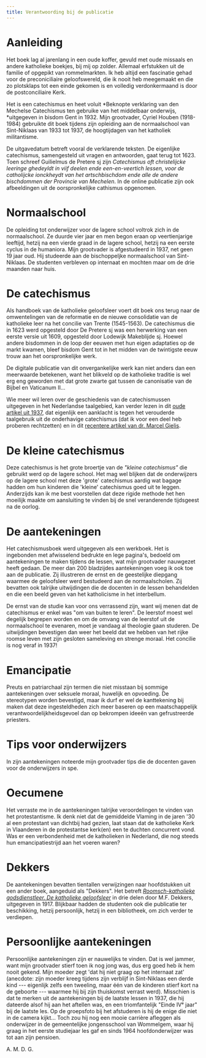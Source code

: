 ```yaml
---
title: Verantwoording bij de publicatie
---
```


# Aanleiding

Het boek lag al jarenlang in een oude koffer, gevuld met oude missaals en andere katholieke boekjes, bij mij op zolder. Allemaal erfstukken uit de familie of opgepikt van rommelmarkten. Ik heb altijd een fascinatie gehad voor de preconiciliaire geloofswereld, die ik nooit heb meegemaakt en die zo plotsklaps tot een einde gekomen is en volledig verdonkermaand is door de postconciliaire Kerk. 

Het is een catechismus en heet voluit *Beknopte verklaring van den Mechelse Catechismus ten gebruike van het middelbaar onderwijs, *uitgegeven in bisdom Gent in 1932. Mijn grootvader, Cyriel Houben (1918-1984) gebruikte dit boek tijdens zijn opleiding aan de normaalschool van Sint-Niklaas van 1933 tot 1937, de hoogtijdagen van het katholiek militantisme. 

De uitgavedatum betreft vooral de verklarende teksten. De eigenlijke catechismus, samengesteld uit vragen en antwoorden, gaat terug tot 1623. Toen schreef Guilielmus de Pretere sj zijn *Catechismus oft christelijcke leeringe ghedeyldt in viif deelen ende een-en-veertich lessen, voor de catholijcke ionckheydt van het artschbischdom ende alle de andere bischdommen der Provincie van Mechelen*. In de online publicatie zijn ook afbeeldingen uit de oorspronkelijke cathismus opgenomen.

# Normaalschool

De opleiding tot onderwijzer voor de lagere school voltrok zich in de normaalschool. Ze duurde vier jaar en men begon eraan op veertienjarige leeftijd, hetzij na een vierde graad in de lagere school, hetzij na een eerste cyclus in de humaniora. Mijn grootvader is afgestudeerd in 1937, net geen 19 jaar oud. Hij studeerde aan de bischoppeljke normaalschool van Sint-Niklaas. De studenten verbleven op internaat en mochten maar om de drie maanden naar huis.

# De catechismus

Als handboek van de katholieke geloofsleer voert dit boek ons terug naar de omwentelingen van de reformatie en de nieuwe consolidatie van de katholieke leer na het concilie van Trente (1545-1563). De catechismus die in 1623 werd opgesteld door De Pretere sj was een herwerking van een eerste versie uit 1609, opgesteld door Lodewijk Makeblijde sj. Hoewel andere bisdommen in de loop der eeuwen met hun eigen adaptaties op de markt kwamen, bleef bisdom Gent tot in het midden van de twintigste eeuw trouw aan het oorspronkelijke werk. 

De digitale publicatie van dit onvergankelijke werk kan niet anders dan een meerwaarde betekenen, want het blikveld op de katholieke traditie is wel erg eng geworden met dat grote zwarte gat tussen de canonisatie van de Bijbel en Vaticanum II...

Wie meer wil leren over de geschiedenis van de catechismussen uitgegeven in het Nederlandse taalgebied, kan verder lezen in dit [oude artikel uit 1937](https://www.dbnl.org/tekst/_ver025193701_01/_ver025193701_01_0039.php), dat eigenlijk een aanklacht is tegen het verouderde taalgebruik uit de onderhavige catechismus (dat ik voor een deel heb proberen rechtzetten) en in dit [recentere artikel van dr. Marcel Gielis](resources/artikel-dr-marcel-gielis.pdf).

# De kleine catechismus

Deze catechismus is het grote broertje van de *"kleine catechismus"* die gebruikt werd op de lagere school. Het mag wel blijken dat de onderwijzers op de lagere school met deze 'grote' catechismus aardig wat bagage hadden om hun kinderen die 'kleine' catechismus goed uit te leggen. Anderzijds kan ik me best voorstellen dat deze rigide methode het hen moeilijk maakte om aansluiting te vinden bij de snel veranderende tijdsgeest na de oorlog. 

# De aantekeningen

Het catechismusboek werd uitgegeven als een werkboek. Het is ingebonden met afwisselend bedrukte en lege pagina's, bedoeld om aantekeningen te maken tijdens de lessen, wat mijn grootvader nauwgezet heeft gedaan. De meer dan 200 bladzijdes aantekeningen voeg ik ook toe aan de publicatie. Zij illustreren de ernst en de geestelijke diepgang waarmee de geloofsleer werd bestudeerd aan de normaalscholen. Zij bevatten ook talrijke uitwijdingen die de docenten in de lessen behandelden en die een beeld geven van het katholicisme in het interbellum. 

De ernst van de studie kan voor ons verrassend zijn, want wij menen dat de catechismus er enkel was "om van buiten te leren". De leerstof moest wel degelijk begrepen worden en om de omvang van de leerstof uit de normaalschool te evenaren, moet je vandaag al theologie gaan studeren. De uitwijdingen bevestigen dan weer het beeld dat we hebben van het rijke roomse leven met zijn gesloten sameleving en strenge moraal. Het concilie is nog veraf in 1937!

# Emancipatie

Preuts en patriarchaal zijn termen die niet misstaan bij sommige aantekeningen over seksuele moraal, huwelijk en opvoeding. De stereotypen worden bevestigd, maar ik durf er wel de kanttekening bij maken dat deze ingesteldheden zich meer baseren op een maatschappelijk verantwoordelijkheidsgevoel dan op bekrompen ideeën van gefrustreerde priesters.

# Tips voor onderwijzers

In zijn aantekeningen noteerde mijn grootvader tips die de docenten gaven voor de onderwijzers in spe. 

# Oecumene

Het verraste me in de aantekeningen talrijke veroordelingen te vinden van het protestantisme. Ik denk niet dat de gemiddelde Vlaming in de jaren '30 al een protestant van dichtbij had gezien, laat staan dat de katholieke Kerk in Vlaanderen in de protestantse kerk(en) een te duchten concurrent vond. Was er een verbondenheid met de katholieken in Nederland, die nog steeds hun emancipatiestrijd aan het voeren waren? 

# Dekkers

De aantekeningen bevatten tientallen verwijzingen naar hoofdstukken uit een ander boek, aangeduid als "Dekkers". Het betreft *[Roomsch-katholieke godsdienstleer. De katholieke geloofsleer](https://www.dbnl.org/auteurs/auteur.php?id=dekk057)* in drie delen door M.F. Dekkers, uitgegeven in 1917. Blijkbaar hadden de studenten ook die publicatie ter beschikking, hetzij persoonlijk, hetzij in een bibliotheek, om zich verder te verdiepen.

# Persoonlijke aantekeningen

Persoonlijke aantekeningen zijn er nauwelijks te vinden. Dat is wel jammer, want mijn grootvader stierf toen ik nog jong was, dus erg goed heb ik hem nooit gekend. Mijn moeder zegt 'dat hij niet graag op het internaat zat' (anecdote: zijn moeder kreeg tijdens zijn verblijf in Sint-Niklaas een derde kind --- eigenlijk zelfs een tweeling, maar één van de kinderen stierf kort na de geboorte --- waarmee hij bij zijn thuiskomst verrast werd). Misschien is dat te merken uit de aantekeningen bij de laatste lessen in 1937, die hij dateerde alsof hij aan het aftellen was, en een triomfantelijk "Einde IVᵉ jaar" bij de laatste les. Op de groepsfoto bij het afstuderen is hij de enige die niet in de camera kijkt... Toch zou hij nog een mooie carrière afleggen als onderwijzer in de gemeentelijke jongensschool van Wommelgem, waar hij graag in het eerste studiejaar les gaf en sinds 1964 hoofdonderwijzer was tot aan zijn pensioen.

A. M. D. G.

